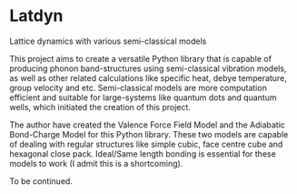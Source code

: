 # Latdyn
Lattice dynamics with various semi-classical models

This project aims to create a versatile Python library that is capable of producing phonon band-structures using semi-classical vibration models, as well as other related calculations like specific heat, debye temperature, group velocity and etc. Semi-classical models are more computation efficient and suitable for large-systems like quantum dots and quantum wells, which initiated the creation of this project.

The author have created the Valence Force Field Model and the Adiabatic Bond-Charge Model for this Python library. These two models are capable of dealing with regular structures like simple cubic, face centre cube and hexagonal close pack. Ideal/Same length bonding is essential for these models to work (I admit this is a shortcoming). 

To be continued.
